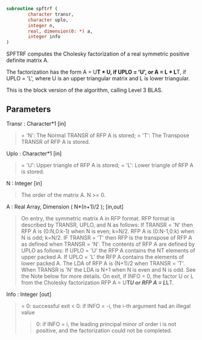 ```fortran
subroutine spftrf (
		character transr,
		character uplo,
		integer n,
		real, dimension(0: *) a,
		integer info
)
```

 SPFTRF computes the Cholesky factorization of a real symmetric
 positive definite matrix A.

 The factorization has the form
    A = U**T * U,  if UPLO = 'U', or
    A = L  * L**T,  if UPLO = 'L',
 where U is an upper triangular matrix and L is lower triangular.

 This is the block version of the algorithm, calling Level 3 BLAS.

## Parameters
Transr : Character*1 [in]
> = 'N':  The Normal TRANSR of RFP A is stored;
> = 'T':  The Transpose TRANSR of RFP A is stored.

Uplo : Character*1 [in]
> = 'U':  Upper triangle of RFP A is stored;
> = 'L':  Lower triangle of RFP A is stored.

N : Integer [in]
> The order of the matrix A.  N >= 0.

A : Real Array, Dimension ( N*(n+1)/2 ); [in,out]
> On entry, the symmetric matrix A in RFP format. RFP format is
> described by TRANSR, UPLO, and N as follows: If TRANSR = 'N'
> then RFP A is (0:N,0:k-1) when N is even; k=N/2. RFP A is
> (0:N-1,0:k) when N is odd; k=N/2. IF TRANSR = 'T' then RFP is
> the transpose of RFP A as defined when
> TRANSR = 'N'. The contents of RFP A are defined by UPLO as
> follows: If UPLO = 'U' the RFP A contains the NT elements of
> upper packed A. If UPLO = 'L' the RFP A contains the elements
> of lower packed A. The LDA of RFP A is (N+1)/2 when TRANSR =
> 'T'. When TRANSR is 'N' the LDA is N+1 when N is even and N
> is odd. See the Note below for more details.
> On exit, if INFO = 0, the factor U or L from the Cholesky
> factorization RFP A = U**T*U or RFP A = L*L**T.

Info : Integer [out]
> = 0:  successful exit
> < 0:  if INFO = -i, the i-th argument had an illegal value
> > 0:  if INFO = i, the leading principal minor of order i
> is not positive, and the factorization could not be
> completed.

